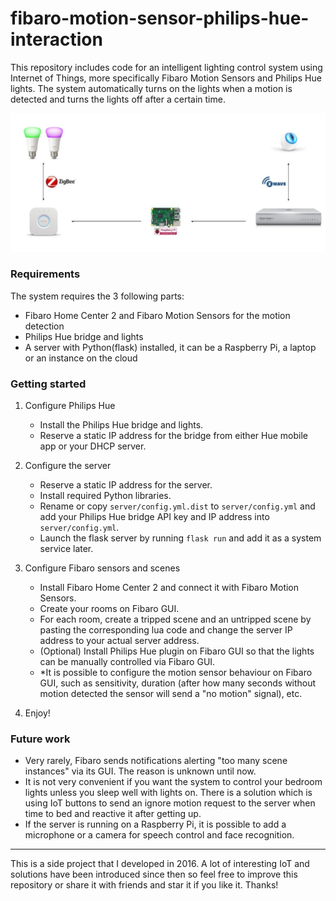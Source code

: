 # fibaro-motion-sensor-philips-hue-interaction

This repository includes code for an intelligent lighting control system using Internet of Things, more specifically Fibaro Motion Sensors and Philips Hue lights. The system automatically turns on the lights when a motion is detected and turns the lights off after a certain time.

![](diagram.jpg)

### Requirements

The system requires the 3 following parts:
- Fibaro Home Center 2 and Fibaro Motion Sensors for the motion detection
- Philips Hue bridge and lights
- A server with Python(flask) installed, it can be a Raspberry Pi, a laptop or an instance on the cloud

### Getting started

1. Configure Philips Hue
    - Install the Philips Hue bridge and lights.
    - Reserve a static IP address for the bridge from either Hue mobile app or your DHCP server.

2. Configure the server
    - Reserve a static IP address for the server.
    - Install required Python libraries.
    - Rename or copy `server/config.yml.dist` to `server/config.yml` and add your Philips Hue bridge API key and IP address into `server/config.yml`.
    - Launch the flask server by running `flask run` and add it as a system service later.

3. Configure Fibaro sensors and scenes
    - Install Fibaro Home Center 2 and connect it with Fibaro Motion Sensors.
    - Create your rooms on Fibaro GUI.
    - For each room, create a tripped scene and an untripped scene by pasting the corresponding lua code and change the server IP address to your actual server address.
    - (Optional) Install Philips Hue plugin on Fibaro GUI so that the lights can be manually controlled via Fibaro GUI.
    - *It is possible to configure the motion sensor behaviour on Fibaro GUI, such as sensitivity, duration (after how many seconds without motion detected the sensor will send a "no motion" signal), etc.

4. Enjoy!

### Future work

- Very rarely, Fibaro sends notifications alerting "too many scene instances" via its GUI. The reason is unknown until now.
- It is not very convenient if you want the system to control your bedroom lights unless you sleep well with lights on. There is a solution which is using IoT buttons to send an ignore motion request to the server when time to bed and reactive it after getting up.
- If the server is running on a Raspberry Pi, it is possible to add a microphone or a camera for speech control and face recognition.

---
This is a side project that I developed in 2016. A lot of interesting IoT and solutions have been introduced since then so feel free to improve this repository or share it with friends and star it if you like it. Thanks!

